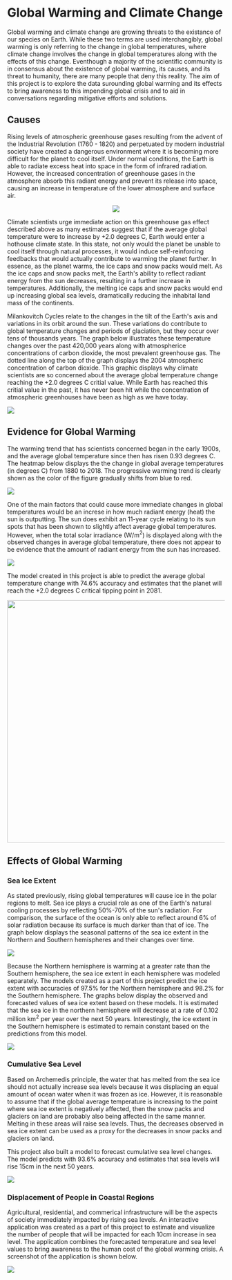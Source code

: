 # Global Warming and Climate Change

Global warming and climate change are growing threats to the existance of our species on Earth. While these two terms are used interchangibly, global warming is only referring to the change in global temperatures, where climate change involves the change in global temperatures along with the effects of this change. Eventhough a majority of the scientific community is in consensus about the existence of global warming, its causes, and its threat to humanity, there are many people that deny this reality. The aim of this project is to explore the data surounding global warming and its effects to bring awareness to this impending global crisis and to aid in conversations regarding mitigative efforts and solutions.

## Causes

Rising levels of atmospheric greenhouse gases resulting from the advent of the Industrial Revolution (1760 - 1820) and perpetuated by modern industrial society have created a dangerous environment where it is becoming more difficult for the planet to cool itself. Under normal conditions, the Earth is able to radiate excess heat into space in the form of infrared radiation. However, the increased concentration of greenhouse gases in the atmosphere absorb this radiant energy and prevent its release into space, causing an increase in temperature of the lower atmosphere and surface air.

<p align="center">
<img src="ghg2.png">
</p>

Climate scientists urge immediate action on this greenhouse gas effect described above as many estimates suggest that if the average global temperature were to increase by +2.0 degrees C, Earth would enter a hothouse climate state. In this state, not only would the planet be unable to cool itself through natural processes, it would induce self-reinforcing feedbacks that would actually contribute to warming the planet further. In essence, as the planet warms, the ice caps and snow packs would melt. As the ice caps and snow packs melt, the Earth's ability to reflect radiant energy from the sun decreases, resulting in a further increase in temperatures. Additionally, the melting ice caps and snow packs would end up increasing global sea levels, dramatically reducing the inhabital land mass of the continents.

Milankovitch Cycles relate to the changes in the tilt of the Earth's axis and variations in its orbit around the sun. These variations do contribute to global temperature changes and periods of glaciation, but they occur over tens of thousands years. The graph below illustrates these temperature changes over the past 420,000 years along with atmospherice concentrations of carbon dioxide, the most prevalent greenhouse gas. The dotted line along the top of the graph displays the 2004 atmospheric concentration of carbon dioxide. This graphic displays why climate scientists are so concerned about the average global temperature change reaching the +2.0 degrees C critial value. While Earth has reached this critial value in the past, it has never been hit while the concentration of atmospheric greenhouses have been as high as we have today.

<img src="temp_and_co2.png">

## Evidence for Global Warming

The warming trend that has scientists concerned began in the early 1900s, and the average global temperature since then has risen 0.93 degrees C. The heatmap below displays the the change in global average temperatures (in degrees C) from 1880 to 2018. The progressive warming trend is clearly shown as the color of the figure gradually shifts from blue to red.

<img src="temp_change_by_year.png">

One of the main factors that could cause more immediate changes in global temperatures would be an increse in how much radiant energy (heat) the sun is outputting. The sun does exhibit an 11-year cycle relating to its sun spots that has been shown to slightly affect average global temperatures. However, when the total solar irradiance (W/m$^{2}$) is displayed along with the observed changes in average global temperature, there does not appear to be evidence that the amount of radiant energy from the sun has increased.

<img src="temp_and_tsi.png">

The model created in this project is able to predict the average global temperature change with 74.6% accuracy and estimates that the planet will reach the +2.0 degrees C critical tipping point in 2081.

<p align="center">
<img src="temp_forecast.png" width="600" height="560">
</p>

## Effects of Global Warming

### Sea Ice Extent

As stated previously, rising global temperatures will cause ice in the polar regions to melt. Sea ice plays a crucial role as one of the Earth's natural cooling processes by reflecting 50%-70% of the sun's radiation. For comparison, the surface of the ocean is only able to reflect around 6% of solar radiation because its surface is much darker than that of ice. The graph below displays the seasonal patterns of the sea ice extent in the Northern and Southern hemispheres and their changes over time.

<img src="ice_extent4.png">

Because the Northern hemisphere is warming at a greater rate than the Southern hemisphere, the sea ice extent in each hemisphere was modeled separately. The models created as a part of this project predict the ice extent with accuracies of 97.5% for the Northern hemisphere and 98.2% for the Southern hemisphere. The graphs below display the observed and forecasted values of sea ice extent based on these models. It is estimated that the sea ice in the northern hemisphere will decrease at a rate of 0.102 million km$^{2}$ per year over the next 50 years. Interestingly, the ice extent in the Southern hemisphere is estimated to remain constant based on the predictions from this model.

<img src="ice_extent_fcast.png">

### Cumulative Sea Level

Based on Archemedis principle, the water that has melted from the sea ice should not actually increase sea levels because it was displacing an equal amount of ocean water when it was frozen as ice. However, it is reasonable to assume that if the global average temperature is increasing to the point where sea ice extent is negatively affected, then the snow packs and glaciers on land are probably also being affected in the same manner. Melting in these areas will raise sea levels. Thus, the decreases observed in sea ice extent can be used as a proxy for the decreases in snow packs and glaciers on land.

This project also built a model to forecast cumulative sea level changes. The model predicts with 93.6% accuracy and estimates that sea levels will rise 15cm in the next 50 years.

<img src="sea_level_fcast.png">

### Displacement of People in Coastal Regions

Agricultural, residential, and commerical infrastructure will be the aspects of society immediately impacted by rising sea levels. An interactive application was created as a part of this project to estimate and visualize the number of people that will be impacted for each 10cm increase in sea level. The application combines the forecasted temperature and sea level values to bring awareness to the human cost of the global warming crisis. A screenshot of the application is shown below.

<img src="app_screenshot.png">
